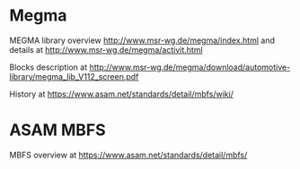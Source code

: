# Megma
MEGMA library overview http://www.msr-wg.de/megma/index.html and details at http://www.msr-wg.de/megma/activit.html

Blocks description at http://www.msr-wg.de/megma/download/automotive-library/megma_lib_V112_screen.pdf

History at https://www.asam.net/standards/detail/mbfs/wiki/

# ASAM MBFS
MBFS overview at https://www.asam.net/standards/detail/mbfs/
